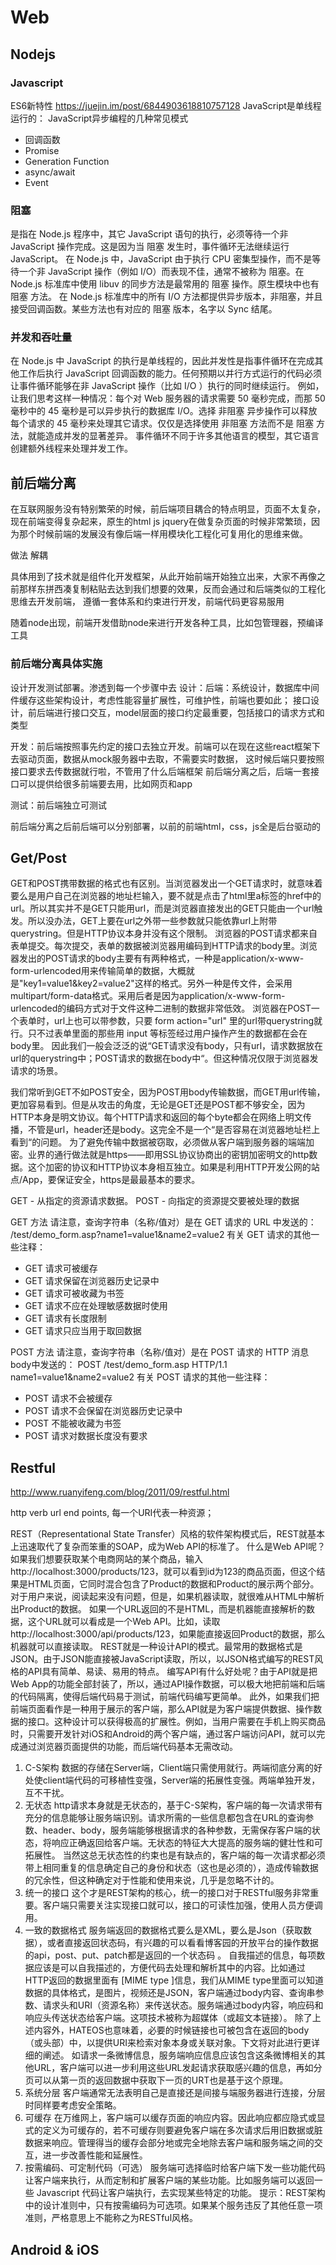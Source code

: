 # Web
## Nodejs

### Javascript 
ES6新特性
https://juejin.im/post/6844903618810757128
JavaScript是单线程运行的： JavaScript异步编程的几种常见模式
* 回调函数
* Promise
* Generation Function
* async/await
* Event
 
 
### 阻塞 
是指在 Node.js 程序中，其它 JavaScript 语句的执行，必须等待一个非 JavaScript 操作完成。这是因为当 阻塞 发生时，事件循环无法继续运行 JavaScript。
在 Node.js 中，JavaScript 由于执行 CPU 密集型操作，而不是等待一个非 JavaScript 操作（例如 I/O）而表现不佳，通常不被称为 阻塞。在 Node.js 标准库中使用 libuv 的同步方法是最常用的 阻塞 操作。原生模块中也有 阻塞 方法。
在 Node.js 标准库中的所有 I/O 方法都提供异步版本，非阻塞，并且接受回调函数。某些方法也有对应的 阻塞 版本，名字以 Sync 结尾。
 
### 并发和吞吐量
在 Node.js 中 JavaScript 的执行是单线程的，因此并发性是指事件循环在完成其他工作后执行 JavaScript 回调函数的能力。任何预期以并行方式运行的代码必须让事件循环能够在非 JavaScript 操作（比如 I/O ）执行的同时继续运行。
例如，让我们思考这样一种情况：每个对 Web 服务器的请求需要 50 毫秒完成，而那 50 毫秒中的 45 毫秒是可以异步执行的数据库 I/O。选择 非阻塞 异步操作可以释放每个请求的 45 毫秒来处理其它请求。仅仅是选择使用 非阻塞 方法而不是 阻塞 方法，就能造成并发的显著差异。
事件循环不同于许多其他语言的模型，其它语言创建额外线程来处理并发工作。



## 前后端分离 
在互联网服务没有特别繁荣的时候，前后端项目耦合的特点明显，页面不太复杂，现在前端变得复杂起来，原生的html js jquery在做复杂页面的时候非常繁琐，因为那个时候前端的发展没有像后端一样用模块化工程化可复用化的思维来做。
 
做法
解耦
 
具体用到了技术就是组件化开发框架，从此开始前端开始独立出来，大家不再像之前那样东拼西凑复制粘贴去达到我们想要的效果，反而会通过和后端类似的工程化思维去开发前端，
遵循一套体系和约束进行开发，前端代码更容易服用
 
随着node出现，前端开发借助node来进行开发各种工具，比如包管理器，预编译工具
 
 
### 前后端分离具体实施
设计开发测试部署。渗透到每一个步骤中去
设计：后端：系统设计，数据库中间件缓存这些架构设计，考虑性能容量扩展性，可维护性，前端也要如此；
接口设计，前后端进行接口交互，model层面的接口约定最重要，包括接口的请求方式和类型
 
开发：前后端按照事先约定的接口去独立开发。前端可以在现在这些react框架下去驱动页面，数据从mock服务器中去取，不需要实时数据，
这时候后端只要按照接口要求去传数据就行啦，不管用了什么后端框架
前后端分离之后，后端一套接口可以提供给很多前端要去用，比如网页和app
 
 
测试：前后端独立可测试
 
前后端分离之后前后端可以分别部署，以前的前端html，css，js全是后台驱动的
 
 
 
 
## Get/Post
GET和POST携带数据的格式也有区别。当浏览器发出一个GET请求时，就意味着要么是用户自己在浏览器的地址栏输入，要不就是点击了html里a标签的href中的url。所以其实并不是GET只能用url，而是浏览器直接发出的GET只能由一个url触发。所以没办法，GET上要在url之外带一些参数就只能依靠url上附带querystring。但是HTTP协议本身并没有这个限制。
浏览器的POST请求都来自表单提交。每次提交，表单的数据被浏览器用编码到HTTP请求的body里。浏览器发出的POST请求的body主要有有两种格式，一种是application/x-www-form-urlencoded用来传输简单的数据，大概就是"key1=value1&key2=value2"这样的格式。另外一种是传文件，会采用multipart/form-data格式。采用后者是因为application/x-www-form-urlencoded的编码方式对于文件这种二进制的数据非常低效。
浏览器在POST一个表单时，url上也可以带参数，只要 form action="url" 里的url带querystring就行。只不过表单里面的那些用 input 等标签经过用户操作产生的数据都在会在body里。
因此我们一般会泛泛的说“GET请求没有body，只有url，请求数据放在url的querystring中；POST请求的数据在body中“。但这种情况仅限于浏览器发请求的场景。
 
我们常听到GET不如POST安全，因为POST用body传输数据，而GET用url传输，更加容易看到。但是从攻击的角度，无论是GET还是POST都不够安全，因为HTTP本身是明文协议。每个HTTP请求和返回的每个byte都会在网络上明文传播，不管是url，header还是body。这完全不是一个“是否容易在浏览器地址栏上看到“的问题。
为了避免传输中数据被窃取，必须做从客户端到服务器的端端加密。业界的通行做法就是https——即用SSL协议协商出的密钥加密明文的http数据。这个加密的协议和HTTP协议本身相互独立。如果是利用HTTP开发公网的站点/App，要保证安全，https是最最基本的要求。
 
GET - 从指定的资源请求数据。
POST - 向指定的资源提交要被处理的数据
 
GET 方法
请注意，查询字符串（名称/值对）是在 GET 请求的 URL 中发送的：
/test/demo_form.asp?name1=value1&name2=value2
有关 GET 请求的其他一些注释：
* GET 请求可被缓存
* GET 请求保留在浏览器历史记录中
* GET 请求可被收藏为书签
* GET 请求不应在处理敏感数据时使用
* GET 请求有长度限制
* GET 请求只应当用于取回数据
 
 
POST 方法
请注意，查询字符串（名称/值对）是在 POST 请求的 HTTP 消息body中发送的：
POST /test/demo_form.asp HTTP/1.1
name1=value1&name2=value2
有关 POST 请求的其他一些注释：
* POST 请求不会被缓存
* POST 请求不会保留在浏览器历史记录中
* POST 不能被收藏为书签
* POST 请求对数据长度没有要求
 
 
 
 
 
## Restful
http://www.ruanyifeng.com/blog/2011/09/restful.html

http  verb
url end points, 每一个URI代表一种资源；
 
REST（Representational State Transfer）风格的软件架构模式后，REST就基本上迅速取代了复杂而笨重的SOAP，成为Web API的标准了。
什么是Web API呢？
如果我们想要获取某个电商网站的某个商品，输入http://localhost:3000/products/123，就可以看到id为123的商品页面，但这个结果是HTML页面，它同时混合包含了Product的数据和Product的展示两个部分。对于用户来说，阅读起来没有问题，但是，如果机器读取，就很难从HTML中解析出Product的数据。
如果一个URL返回的不是HTML，而是机器能直接解析的数据，这个URL就可以看成是一个Web API。比如，读取http://localhost:3000/api/products/123，如果能直接返回Product的数据，那么机器就可以直接读取。
REST就是一种设计API的模式。最常用的数据格式是JSON。由于JSON能直接被JavaScript读取，所以，以JSON格式编写的REST风格的API具有简单、易读、易用的特点。
编写API有什么好处呢？由于API就是把Web App的功能全部封装了，所以，通过API操作数据，可以极大地把前端和后端的代码隔离，使得后端代码易于测试，前端代码编写更简单。
此外，如果我们把前端页面看作是一种用于展示的客户端，那么API就是为客户端提供数据、操作数据的接口。这种设计可以获得极高的扩展性。例如，当用户需要在手机上购买商品时，只需要开发针对iOS和Android的两个客户端，通过客户端访问API，就可以完成通过浏览器页面提供的功能，而后端代码基本无需改动。
 
1. C-S架构
数据的存储在Server端，Client端只需使用就行。两端彻底分离的好处使client端代码的可移植性变强，Server端的拓展性变强。两端单独开发，互不干扰。
2. 无状态
http请求本身就是无状态的，基于C-S架构，客户端的每一次请求带有充分的信息能够让服务端识别。请求所需的一些信息都包含在URL的查询参数、header、body，服务端能够根据请求的各种参数，无需保存客户端的状态，将响应正确返回给客户端。无状态的特征大大提高的服务端的健壮性和可拓展性。
当然这总无状态性的约束也是有缺点的，客户端的每一次请求都必须带上相同重复的信息确定自己的身份和状态（这也是必须的），造成传输数据的冗余性，但这种确定对于性能和使用来说，几乎是忽略不计的。
3. 统一的接口
这个才是REST架构的核心，统一的接口对于RESTful服务非常重要。客户端只需要关注实现接口就可以，接口的可读性加强，使用人员方便调用。
4. 一致的数据格式
服务端返回的数据格式要么是XML，要么是Json（获取数据），或者直接返回状态码，有兴趣的可以看看博客园的开放平台的操作数据的api，post、put、patch都是返回的一个状态码 。
自我描述的信息，每项数据应该是可以自我描述的，方便代码去处理和解析其中的内容。比如通过HTTP返回的数据里面有 [MIME type ]信息，我们从MIME type里面可以知道数据的具体格式，是图片，视频还是JSON，客户端通过body内容、查询串参数、请求头和URI（资源名称）来传送状态。服务端通过body内容，响应码和响应头传送状态给客户端。这项技术被称为超媒体（或超文本链接）。
除了上述内容外，HATEOS也意味着，必要的时候链接也可被包含在返回的body（或头部）中，以提供URI来检索对象本身或关联对象。下文将对此进行更详细的阐述。
如请求一条微博信息，服务端响应信息应该包含这条微博相关的其他URL，客户端可以进一步利用这些URL发起请求获取感兴趣的信息，再如分页可以从第一页的返回数据中获取下一页的URT也是基于这个原理。
5. 系统分层
客户端通常无法表明自己是直接还是间接与端服务器进行连接，分层时同样要考虑安全策略。
6. 可缓存
在万维网上，客户端可以缓存页面的响应内容。因此响应都应隐式或显式的定义为可缓存的，若不可缓存则要避免客户端在多次请求后用旧数据或脏数据来响应。管理得当的缓存会部分地或完全地除去客户端和服务端之间的交互，进一步改善性能和延展性。
7. 按需编码、可定制代码（可选）
服务端可选择临时给客户端下发一些功能代码让客户端来执行，从而定制和扩展客户端的某些功能。比如服务端可以返回一些 Javascript 代码让客户端执行，去实现某些特定的功能。 提示：REST架构中的设计准则中，只有按需编码为可选项。如果某个服务违反了其他任意一项准则，严格意思上不能称之为RESTful风格。


## Android & iOS
